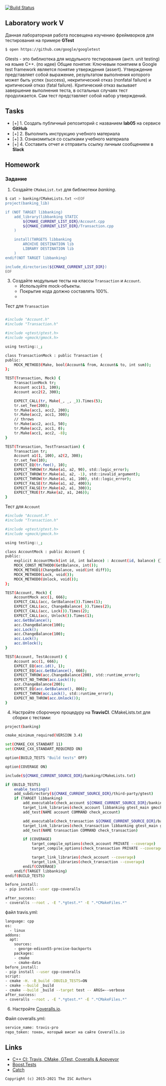 [![Build Status](https://travis-ci.com/navckin/lab051.svg?branch=main)](https://travis-ci.com/navckin/lab051)
## Laboratory work V

Данная лабораторная работа посвещена изучению фреймворков для тестирования на примере **GTest**

```sh
$ open https://github.com/google/googletest
```
Gtests - это библиотека для модульного тестирования (англ. unit testing) на языке С++. (по идее)
Общие понятия: Ключевым понятием в Google test framework является понятие утверждения (assert). Утверждение представляет собой выражение, результатом выполнения которого может быть успех (success), некритический отказ (nonfatal failure) и критический отказ (fatal failure). Критический отказ вызывает завершение выполнения теста, в остальных случаях тест продолжается. Сам тест представляет собой набор утверждений.


## Tasks

- [+] 1. Создать публичный репозиторий с названием **lab05** на сервисе **GitHub**
- [+] 2. Выполнить инструкцию учебного материала
- [+] 3. Ознакомиться со ссылками учебного материала
- [+] 4. Составить отчет и отправить ссылку личным сообщением в **Slack**


## Homework

### Задание
1. Создайте `CMakeList.txt` для библиотеки *banking*.

```sh
$ cat > banking/CMakeLists.txt <<EOF
project(banking_lib)

if (NOT TARGET libbanking)
    add_library(libbanking STATIC
        ${CMAKE_CURRENT_LIST_DIR}/Account.cpp
        ${CMAKE_CURRENT_LIST_DIR}/Transaction.cpp
    )

    install(TARGETS libbanking
        ARCHIVE DESTINATION lib
        LIBRARY DESTINATION lib
    )
endif(NOT TARGET libbanking)

include_directories(${CMAKE_CURRENT_LIST_DIR})
EOF
```



3. Создайте модульные тесты на классы `Transaction` и `Account`.
    * Используйте mock-объекты.
    * Покрытие кода должно составлять 100%.
    * 
Тест для `Transaction`
```sh

#include "Account.h"
#include "Transaction.h"

#include <gtest/gtest.h>
#include <gmock/gmock.h>

using testing::_;

class TransactionMock : public Transaction {
public:
    MOCK_METHOD3(Make, bool(Account& from, Account& to, int sum));
};

TEST(Transaction, Mock) {
    TransactionMock tr;
    Account acc1(1, 100);
    Account acc2(2, 300);

    EXPECT_CALL(tr, Make(_, _, _)).Times(5);
    tr.set_fee(200);
    tr.Make(acc1, acc2, 200);
    tr.Make(acc2, acc1, 300);
    // throws
    tr.Make(acc2, acc1, 50);
    tr.Make(acc2, acc1, 0);
    tr.Make(acc1, acc2, -8);
}

TEST(Transaction, TestTransaction) {
    Transaction tr;
    Account a1(1, 100), a2(2, 300);
    tr.set_fee(10);
    EXPECT_EQ(tr.fee(), 10);
    EXPECT_THROW(tr.Make(a1, a2, 90), std::logic_error);
    EXPECT_THROW(tr.Make(a1, a2, -1), std::invalid_argument);
    EXPECT_THROW(tr.Make(a1, a1, 100), std::logic_error);
    EXPECT_FALSE(tr.Make(a1, a2, 400));
    EXPECT_FALSE(tr.Make(a2, a1, 300));
    EXPECT_TRUE(tr.Make(a2, a1, 246));
}
```
Тест для `Account`
```sh
#include "Account.h"
#include "Transaction.h"

#include <gtest/gtest.h>
#include <gmock/gmock.h>

using testing::_;

class AccountMock : public Account {
public:
    explicit AccountMock(int id, int balance) : Account(id, balance) {}
    MOCK_CONST_METHOD0(GetBalance, int());
    MOCK_METHOD1(ChangeBalance, void(int diff));
    MOCK_METHOD0(Lock, void());
    MOCK_METHOD0(Unlock, void());
};

TEST(Account, Mock) {
    AccountMock acc(1, 666);
    EXPECT_CALL(acc, GetBalance()).Times(1);
    EXPECT_CALL(acc, ChangeBalance(_)).Times(2);
    EXPECT_CALL(acc, Lock()).Times(2);
    EXPECT_CALL(acc, Unlock()).Times(1);
    acc.GetBalance();
    acc.ChangeBalance(100);
    acc.Lock();
    acc.ChangeBalance(100);
    acc.Lock();
    acc.Unlock();
}

TEST(Account, TestAccount) {
    Account acc(1, 666);
    EXPECT_EQ(acc.id(), 1);
    EXPECT_EQ(acc.GetBalance(), 666);
    EXPECT_THROW(acc.ChangeBalance(200), std::runtime_error);
    EXPECT_NO_THROW(acc.Lock());
    acc.ChangeBalance(200);
    EXPECT_EQ(acc.GetBalance(), 866);
    EXPECT_THROW(acc.Lock(), std::runtime_error);
    EXPECT_NO_THROW(acc.Unlock());
}
```

4. Настройте сборочную процедуру на **TravisCI**. CMakeLists.txt для сборки с тестами:

```sh
project(banking)

cmake_minimum_required(VERSION 3.4)

set(CMAKE_CXX_STANDART 11)
set(CMAKE_CXX_STANDART_REQUIRED ON)

option(BUILD_TESTS "Build tests" OFF)

option(COVERAGE ON)

include(${CMAKE_CURRENT_SOURCE_DIR}/banking/CMakeLists.txt)

if (BUILD_TESTS)
    enable_testing()
    add_subdirectory(${CMAKE_CURRENT_SOURCE_DIR}/third-party/gtest)
    if (TARGET libbanking)
        add_executable(check_account ${CMAKE_CURRENT_SOURCE_DIR}/banking/tests/test_account.cpp)
        target_link_libraries(check_account libbanking gtest_main gmock_main)
        add_test(NAME account COMMAND check_account)

        add_executable(check_transaction ${CMAKE_CURRENT_SOURCE_DIR}/banking/tests/test_transaction.cpp)
        target_link_libraries(check_transaction libbanking gtest_main gmock_main)
        add_test(NAME transaction COMMAND check_transaction)

        if (COVERAGE)
            target_compile_options(check_account PRIVATE --coverage)
            target_compile_options(check_transaction PRIVATE --coverage)

            target_link_libraries(check_account --coverage)
            target_link_libraries(check_transaction --coverage)
        endif(COVERAGE)
    endif(TARGET libbanking)
endif(BUILD_TESTS)

before_install:
- pip install --user cpp-coveralls

after_success:
- coveralls --root . -E ".*gtest.*" -E ".*CMakeFiles.*"
```
файл travis.yml:
```sh
language: cpp
os:
  - linux
addons:
  apt:
    sources:
    - george-edison55-precise-backports
    packages:
    - cmake
    - cmake-data
before_install:
- pip install --user cpp-coveralls
script:
- cmake -H. -B_build -DBUILD_TESTS=ON
- cmake --build _build
- cmake --build _build --target test -- ARGS=--verbose
after_success:
- coveralls --root . -E ".*gtest.*" -E ".*CMakeFiles.*"
```

6. Настройте [Coveralls.io](https://coveralls.io/).

Файл coveralls.yml:

 ```sh
service_name: travis-pro
repo_token: токен, который висит на сайте Coveralls.io
```

## Links

- [C++ CI: Travis, CMake, GTest, Coveralls & Appveyor](http://david-grs.github.io/cpp-clang-travis-cmake-gtest-coveralls-appveyor/)
- [Boost.Tests](http://www.boost.org/doc/libs/1_63_0/libs/test/doc/html/)
- [Catch](https://github.com/catchorg/Catch2)

```
Copyright (c) 2015-2021 The ISC Authors
```
